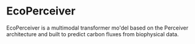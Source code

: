 # EcoPerceiver

EcoPerceiver is a multimodal transformer mo'del based on the Perceiver architecture and built to predict carbon fluxes from biophysical data.